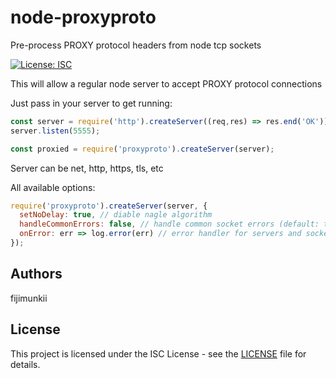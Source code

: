 # node-proxyproto
Pre-process PROXY protocol headers from node tcp sockets

[![License: ISC](https://img.shields.io/npm/l/proxyproto.svg)](https://opensource.org/licenses/ISC)

This will allow a regular node server to accept PROXY protocol connections

Just pass in your server to get running:

```js
const server = require('http').createServer((req,res) => res.end('OK'));
server.listen(5555);

const proxied = require('proxyproto').createServer(server);
```

Server can be net, http, https, tls, etc

All available options:
```js
require('proxyproto').createServer(server, {
  setNoDelay: true, // diable nagle algorithm
  handleCommonErrors: false, // handle common socket errors (default: true)
  onError: err => log.error(err) // error handler for servers and sockets
});
```

## Authors

fijimunkii

## License

This project is licensed under the ISC License - see the [LICENSE](LICENSE.txt) file for details.
